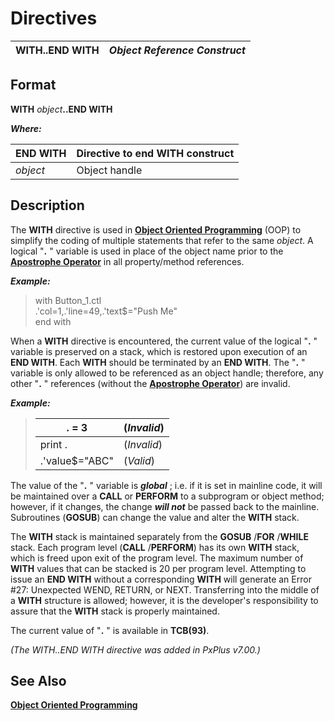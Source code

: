# Directives 

**WITH..END WITH** |  **_Object Reference Construct_**  
---|---  
  
##  Format

**WITH** _object_**..END WITH**

**_Where:_**

**END WITH** |  Directive to end **WITH** construct  
---|---  
_object_ |  Object handle  
  
##  Description

The **WITH** directive is used in **[Object Oriented Programming](../PxPlus%20User%20Guide/Object-Oriented%20PxPlus/Introduction.md)** (OOP) to simplify the coding of multiple statements that refer to the same _object_. A logical "**.** " variable is used in place of the object name prior to the [**Apostrophe Operator**](../appendix/apostrophe_operator.md) in all property/method references.

**_Example:_**

> with Button_1.ctl  
>  .'col=1,.'line=49,.'text$="Push Me"  
>  end with

When a **WITH** directive is encountered, the current value of the logical "**.** " variable is preserved on a stack, which is restored upon execution of an **END WITH**. Each **WITH** should be terminated by an **END WITH**. The "**.** " variable is only allowed to be referenced as an object handle; therefore, any other "**.** " references (without the [**Apostrophe Operator**](../appendix/apostrophe_operator.md)) are invalid.

**_Example:_**

> . = 3 |  (_Invalid_)  
> ---|---  
> print . |  (_Invalid_)  
> .'value$="ABC" |  (_Valid_)  
  
The value of the "**.** " variable is **_global_** ; i.e. if it is set in mainline code, it will be maintained over a **CALL** or **PERFORM** to a subprogram or object method; however, if it changes, the change **_will not_** be passed back to the mainline. Subroutines (**GOSUB**) can change the value and alter the **WITH** stack.

The **WITH** stack is maintained separately from the **GOSUB** /**FOR** /**WHILE** stack. Each program level (**CALL** /**PERFORM**) has its own **WITH** stack, which is freed upon exit of the program level. The maximum number of **WITH** values that can be stacked is 20 per program level. Attempting to issue an **END WITH** without a corresponding **WITH** will generate an Error #27: Unexpected WEND, RETURN, or NEXT. Transferring into the middle of a **WITH** structure is allowed; however, it is the developer's responsibility to assure that the **WITH** stack is properly maintained.

The current value of "**.** " is available in **TCB(93)**.

_(The WITH..END WITH directive was added in PxPlus v7.00.)_

##  See Also

**[Object Oriented Programming](../PxPlus%20User%20Guide/Object-Oriented%20PxPlus/Introduction.md)**
